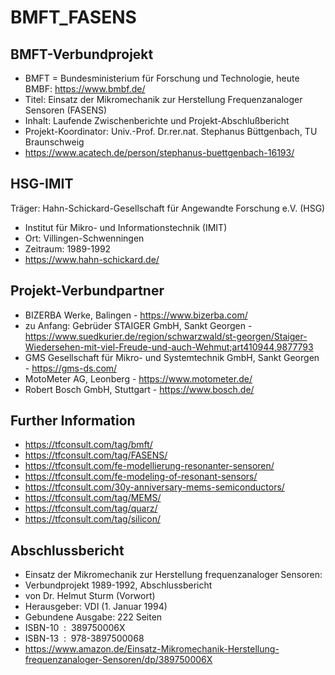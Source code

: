 # BMFT_FASENS

## BMFT-Verbundprojekt
- BMFT = Bundesministerium für Forschung und Technologie, heute BMBF: https://www.bmbf.de/
- Titel: Einsatz der Mikromechanik zur Herstellung Frequenzanaloger Sensoren (FASENS) 
- Inhalt: Laufende Zwischenberichte und Projekt-Abschlußbericht 
- Projekt-Koordinator: Univ.-Prof. Dr.rer.nat. Stephanus Büttgenbach, TU Braunschweig
- https://www.acatech.de/person/stephanus-buettgenbach-16193/
  
## HSG-IMIT
Träger: Hahn-Schickard-Gesellschaft für Angewandte Forschung e.V. (HSG)
- Institut für Mikro- und Informationstechnik (IMIT)
- Ort: Villingen-Schwenningen
- Zeitraum: 1989-1992
- https://www.hahn-schickard.de/

## Projekt-Verbundpartner
- BIZERBA Werke, Balingen - https://www.bizerba.com/
- zu Anfang: Gebrüder STAIGER GmbH, Sankt Georgen - https://www.suedkurier.de/region/schwarzwald/st-georgen/Staiger-Wiedersehen-mit-viel-Freude-und-auch-Wehmut;art410944,9877793
- GMS Gesellschaft für Mikro- und Systemtechnik GmbH, Sankt Georgen - https://gms-ds.com/
- MotoMeter AG, Leonberg - https://www.motometer.de/
- Robert Bosch GmbH, Stuttgart - https://www.bosch.de/
  
## Further Information
- https://tfconsult.com/tag/bmft/
- https://tfconsult.com/tag/FASENS/
- https://tfconsult.com/fe-modellierung-resonanter-sensoren/
- https://tfconsult.com/fe-modeling-of-resonant-sensors/
- https://tfconsult.com/30y-anniversary-mems-semiconductors/
- https://tfconsult.com/tag/MEMS/
- https://tfconsult.com/tag/quarz/
- https://tfconsult.com/tag/silicon/

## Abschlussbericht 
- Einsatz der Mikromechanik zur Herstellung frequenzanaloger Sensoren: 
- Verbundprojekt 1989-1992, Abschlussbericht
- von Dr. Helmut Sturm (Vorwort)
- Herausgeber:‎ VDI (1. Januar 1994)
- Gebundene Ausgabe:‎ 222 Seiten
- ISBN-10 ‏ : ‎ 389750006X
- ISBN-13 ‏ : ‎ 978-3897500068
- https://www.amazon.de/Einsatz-Mikromechanik-Herstellung-frequenzanaloger-Sensoren/dp/389750006X


